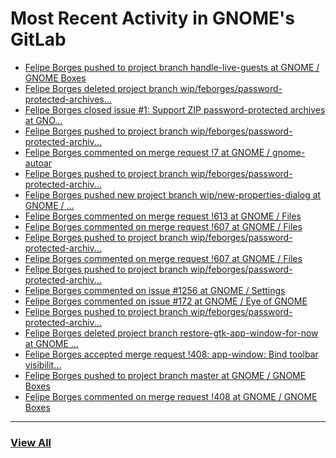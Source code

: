 # Most Recent Activity in GNOME's GitLab

<!-- BLOG-POST-LIST:START -->
- [Felipe Borges pushed to project branch handle-live-guests at GNOME / GNOME Boxes](https://gitlab.gnome.org/GNOME/gnome-boxes/-/compare/655722d78f9b0c7686cf383e0b42e83997ebfe62...1bf03b070776ec28396d821d2edc1fe119873ce2)
- [Felipe Borges deleted project branch wip/feborges/password-protected-archives...](https://gitlab.gnome.org/felipeborges/gnome-autoar/-/commits/wip/feborges/password-protected-archives)
- [Felipe Borges closed issue #1: Support ZIP password-protected archives at GNO...](https://gitlab.gnome.org/GNOME/gnome-autoar/-/issues/1)
- [Felipe Borges pushed to project branch wip/feborges/password-protected-archiv...](https://gitlab.gnome.org/GNOME/nautilus/-/commit/f766d27e00b2d002815cc9d75fdc90155d711def)
- [Felipe Borges commented on merge request !7 at GNOME / gnome-autoar](https://gitlab.gnome.org/GNOME/gnome-autoar/-/merge_requests/7#note_1033181)
- [Felipe Borges pushed to project branch wip/feborges/password-protected-archiv...](https://gitlab.gnome.org/felipeborges/gnome-autoar/-/commit/58ac8fc571518c9830a6d0892b29215ce41cad81)
- [Felipe Borges pushed new project branch wip/new-properties-dialog at GNOME / ...](https://gitlab.gnome.org/GNOME/gnome-boxes/-/commits/wip/new-properties-dialog)
- [Felipe Borges commented on merge request !613 at GNOME / Files](https://gitlab.gnome.org/GNOME/nautilus/-/merge_requests/613#note_1032725)
- [Felipe Borges commented on merge request !607 at GNOME / Files](https://gitlab.gnome.org/GNOME/nautilus/-/merge_requests/607#note_1032723)
- [Felipe Borges pushed to project branch wip/feborges/password-protected-archiv...](https://gitlab.gnome.org/GNOME/nautilus/-/commit/4e5152f50810c1ae43a763d51c87c0044f6412ee)
- [Felipe Borges commented on merge request !607 at GNOME / Files](https://gitlab.gnome.org/GNOME/nautilus/-/merge_requests/607#note_1032711)
- [Felipe Borges pushed to project branch wip/feborges/password-protected-archiv...](https://gitlab.gnome.org/GNOME/nautilus/-/compare/f333d4dd20a31e7d0edc14a7b10959b894c5c29a...5a39371426c4a533da8c5b38e530b6a2c2153f70)
- [Felipe Borges commented on issue #1256 at GNOME / Settings](https://gitlab.gnome.org/GNOME/gnome-control-center/-/issues/1256#note_1032648)
- [Felipe Borges commented on issue #172 at GNOME / Eye of GNOME](https://gitlab.gnome.org/GNOME/eog/-/issues/172#note_1031773)
- [Felipe Borges pushed to project branch wip/feborges/password-protected-archiv...](https://gitlab.gnome.org/GNOME/nautilus/-/commit/f333d4dd20a31e7d0edc14a7b10959b894c5c29a)
- [Felipe Borges deleted project branch restore-gtk-app-window-for-now at GNOME ...](https://gitlab.gnome.org/GNOME/gnome-boxes/-/commits/restore-gtk-app-window-for-now)
- [Felipe Borges accepted merge request !408: app-window: Bind toolbar visibilit...](https://gitlab.gnome.org/GNOME/gnome-boxes/-/merge_requests/408)
- [Felipe Borges pushed to project branch master at GNOME / GNOME Boxes](https://gitlab.gnome.org/GNOME/gnome-boxes/-/commit/ef2d7c1b8078231a8b9a817e93e6ef25602cbdbb)
- [Felipe Borges commented on merge request !408 at GNOME / GNOME Boxes](https://gitlab.gnome.org/GNOME/gnome-boxes/-/merge_requests/408#note_1031434)
<!-- BLOG-POST-LIST:END -->

___

### [View All](https://gitlab.gnome.org/users/felipeborges/activity)
